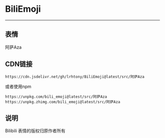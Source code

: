 # BiliEmoji
---
## 表情
阿萨Aza
## CDN链接
```
https://cdn.jsdelivr.net/gh/lrhtony/BiliEmoji@latest/src/阿萨Aza
```
或者使用npm
```
https://unpkg.com/bili_emoji@latest/src/阿萨Aza
https://unpkg.zhimg.com/bili_emoji@latest/src/阿萨Aza
```
## 说明
Bilibili 表情的版权归原作者所有
